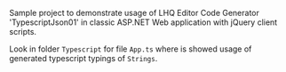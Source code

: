 ﻿Sample project to demonstrate usage of LHQ Editor Code Generator 'TypescriptJson01' in classic ASP.NET Web application with jQuery client scripts.

Look in folder `Typescript` for file `App.ts` where is showed usage of generated typescript typings of `Strings`.